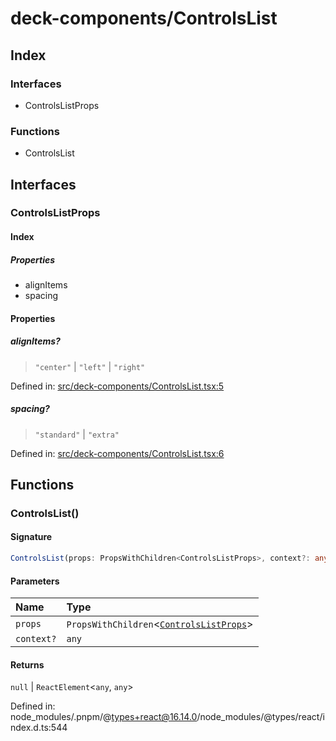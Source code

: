 # deck-components/ControlsList

## Index

### Interfaces

- ControlsListProps

### Functions

- ControlsList

## Interfaces

### ControlsListProps

#### Index

##### Properties

- alignItems
- spacing

#### Properties

##### alignItems?

> `"center"` \| `"left"` \| `"right"`

Defined in:  [src/deck-components/ControlsList.tsx:5](https://github.com/SteamDeckHomebrew/decky-frontend-lib/blob/-/src/deck-components/ControlsList.tsx#L5)

##### spacing?

> `"standard"` \| `"extra"`

Defined in:  [src/deck-components/ControlsList.tsx:6](https://github.com/SteamDeckHomebrew/decky-frontend-lib/blob/-/src/deck-components/ControlsList.tsx#L6)

## Functions

### ControlsList()

#### Signature

```ts
ControlsList(props: PropsWithChildren<ControlsListProps>, context?: any): null | ReactElement<any, any>;
```

#### Parameters

| Name | Type |
| :------ | :------ |
| `props` | `PropsWithChildren`\<[`ControlsListProps`](ControlsList#controlslistprops)\> |
| `context?` | `any` |

#### Returns

`null` \| `ReactElement`\<`any`, `any`\>

Defined in:  node\_modules/.pnpm/@types+react@16.14.0/node\_modules/@types/react/index.d.ts:544
